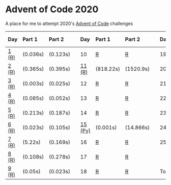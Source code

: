 # Advent of Code 2020
A place for me to attempt 2020's [Advent of Code](https://adventofcode.com/2020/) challenges

| Day        | Part 1                         | Part 2                         || Day         | Part 1                         | Part 2                         || Day         | Part 1                         | Part 2                         |
|:-----------|:-------------------------------|:----------------------------|---|:------------|:-------------------------------|:----------------------------|---|:------------|:-------------------------------|:-------------------------------|
| [1 (R)](/solutions/day-01/day-01.r) | (0.036s) | (0.123s) || 10 | [R](/day-10/day-10.r) | [R](/day-10/day-10.r) || 19 | [R](/day-19/day-19.r) | [R](/day-19/day-19.r) |
| [2 (R)](/solutions/day-02/day-02.r) | (0.365s) | (0.395s) || [11 (R)](/solutions/day-11/day-11.r) | (818.22s) | (1520.9s) || 20 | [R](/day-20/day-20.r) |  |
| [3 (R)](/solutions/day-03/day-03.r) | (0.003s) | (0.025s) || 12 | [R](/day-12/day-12.r) | [R](/day-12/day-12.r) || 21 | [R](/day-21/day-21.r) | [R](/day-21/day-21.r) |
| [4 (R)](/solutions/day-04/day-04.r) | (0.085s) | (0.052s) || 13 | [R](/day-13/day-13.r) | [R](/day-13/day-13.r) || 22 | [R](/day-22/day-22.r) | [R](/day-22/day-22.r) |
| [5 (R)](/solutions/day-05/day-05.r) | (0.213s) | (0.187s) || 14 | [R](/day-14/day-14.r) | [R](/day-14/day-14.r) || 23 | [R](/day-23/day-23.r) | [R](/day-23/day-23.r) |
| [6 (R)](/solutions/day-06/day-06.r) | (0.023s) | (0.105s) || [15 (Py)](/solutions/day-15/day-15.py) | (0.001s) | (14.866s) || 24 | [R](/day-24/day-24.r) |  |
| [7 (R)](/solutions/day-07/day-07.r) | (5.22s) | (0.169s) || 16 | [R](/day-16/day-16.r) | [R](/day-16/day-16.r) || 25 | [R](/day-25/day-03.r) | [R](/day-25/day-25.r) |
| [8 (R)](/solutions/day-08/day-08.r) | (0.108s) | (0.278s) || 17 | [R](/day-17/day-17.r) | [R](/day-17/day-17.r) ||  |  |  |
| [9 (R)](/solutions/day-09/day-09.r) | (0.05s) | (0.023s) || 18 | [R](/day-18/day-18.r) | [R](/day-18/day-18.r) || Total:| 39m | 21.456s |
